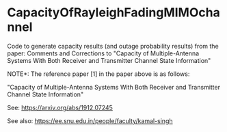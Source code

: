 # CapacityOfRayleighFadingMIMOchannel

Code to generate capacity results (and outage probability results) from the paper: 
Comments and Corrections to "Capacity of Multiple-Antenna Systems With Both Receiver 
and Transmitter Channel State Information"

NOTE*: The reference paper [1] in the paper above is as follows:

"Capacity of Multiple-Antenna Systems With Both Receiver and Transmitter Channel 
State Information"


See: https://arxiv.org/abs/1912.07245

See also: https://ee.snu.edu.in/people/faculty/kamal-singh

